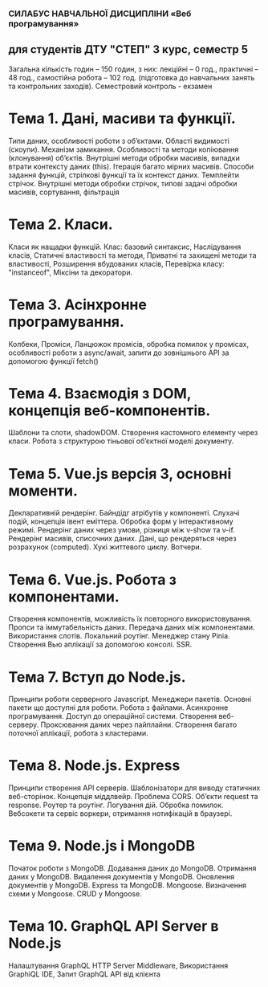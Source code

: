 ### СИЛАБУС НАВЧАЛЬНОЇ ДИСЦИПЛІНИ «Веб програмування»
## для студентів ДТУ "СТЕП" 3 курс, семестр 5

Загальна кількість годин – 150 годин, з них: лекційні – 0 год., практичні – 48 год., самостійна робота – 102 год. (підготовка до навчальних занять та контрольних заходів).  Семестровий контроль - екзамен

# Тема 1. Дані, масиви та функції.
Типи даних, особливості роботи з об’єктами. Області видимості (скоупи). Механізм замикання. Особливості та методи копіювання (клонування) об’єктів. Внутрішні методи обробки масивів, випадки втрати контексту даних (this). Ітерація багато мірних масивів. Способи задання функцій, стрілкові функції та їх контекст даних. Темплейти стрічок. Внутрішні методи обробки стрічок, типові задачі обробки масивів, сортування, фільтрація 

# Тема 2. Класи.
Класи як нащадки функцій. Клас: базовий синтаксис, Наслідування класів, Статичні властивості та методи, Приватні та захищені методи та властивості, Розширення вбудованих класів, Перевірка класу: "instanceof", Міксіни та декоратори.

# Тема 3. Асінхронне програмування.
Колбеки, Проміси, Ланцюжок промісів, обробка помилок у промісах, особливості роботи з async/await, запити до зовнішнього API за допомогою функції fetch()

# Тема 4. Взаємодія з DOM, концепція веб-компонентів.
Шаблони та слоти, shadowDOM. Створення кастомного елементу через класи. Робота з структурою тіньової об’єктної моделі документу.

# Тема 5. Vue.js версія 3, основні моменти.
Декларативній рендерінг. Байндідг атрібутів у компоненті. Слухачі подій, концепція івент еміттера. Обробка форм у інтерактивному режимі. Рендерінг даних через умови, різниця між v-show та v-if. Рендерінг масивів, списочних даних. Дані, що рендеряться через розрахунок (computed). Хукі життевого циклу. Вотчери. 

# Тема 6. Vue.js. Робота з компонентами. 
Створення компонентів, можливість їх повторного використовування. Пропси та іммутабельність даних. Передача даних між компонентами.  Використання слотів. Локальний роутінг. Менеджер стану Pinia. Створення Вью аплікації за допомогою консолі. SSR.

# Тема 7. Вступ до Node.js.
Принципи роботи серверного Javascript. Менеджери пакетів. Основні пакети що доступні для роботи. Робота з файлами. Асинхронне програмування. Доступ до операційної системи. Створення веб-серверу. Проксювання даних через пайплайни. Створення багато поточної аплікації, робота з кластерами.

# Тема 8. Node.js. Express
Принципи створення API серверів. Шаблонізатори для виводу статичних веб-сторінок. Концепція міддлвейр. Проблема CORS. Об’єкти request та response. Роутер та роутінг. Логування дій. Обробка помилок. Вебсокети та сервіс воркери, отримання нотифікацій в браузері.

# Тема 9. Node.js і MongoDB
Початок роботи з MongoDB. Додавання даних до MongoDB. Отримання даних у MongoDB. Видалення документів у MongoDB. Оновлення документів у MongoDB. Express та MongoDB. Mongoose. Визначення схеми у Mongoose. CRUD у Mongoose. 

# Тема 10. GraphQL API Server в Node.js
Налаштування GraphQL HTTP Server Middleware, Використання GraphiQL IDE, Запит GraphQL API від клієнта
